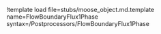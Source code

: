!template load file=stubs/moose_object.md.template name=FlowBoundaryFlux1Phase syntax=/Postprocessors/FlowBoundaryFlux1Phase
